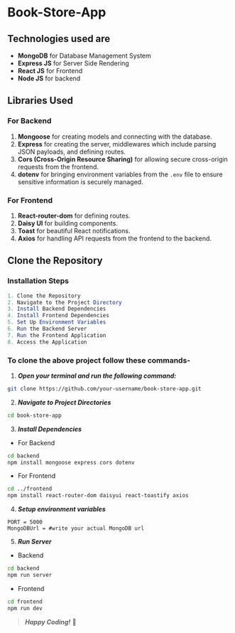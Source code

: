 # Book-Store-App

## **Technologies used are**

- **MongoDB** for Database Management System
- **Express JS** for Server Side Rendering
- **React JS** for Frontend
- **Node JS** for backend



## Libraries Used

### For Backend

1. **Mongoose** for creating models and connecting with the database.
2. **Express** for creating the server, middlewares which include parsing JSON payloads, and defining routes.
3. **Cors (Cross-Origin Resource Sharing)** for allowing secure cross-origin requests from the frontend.
4. **dotenv** for bringing environment variables from the `.env` file to ensure sensitive information is securely managed.

### For Frontend

1. **React-router-dom** for defining routes.
2. **Daisy UI** for building components.
3. **Toast** for beautiful React notifications.
4. **Axios** for handling API requests from the frontend to the backend.


## **Clone the Repository**

### Installation Steps

```mathematica
1. Clone the Repository
2. Navigate to the Project Directory
3. Install Backend Dependencies
4. Install Frontend Dependencies
5. Set Up Environment Variables
6. Run the Backend Server
7. Run the Frontend Application
8. Access the Application
```

### To clone the above project follow these commands-

1) ***Open your terminal and run the following command:***

```bash
git clone https://github.com/your-username/book-store-app.git
```

2) ***Navigate to Project Directories***

```bash
cd book-store-app
```

3) ***Install Dependencies***

- For Backend

```bash
cd backend
npm install mongoose express cors dotenv
```

- For Frontend

```bash
cd ../frontend
npm install react-router-dom daisyui react-toastify axios
```

4) ***Setup environment variables***

```env
PORT = 5000
MongoDBUrl = #write your actual MongoDB url
```

5. ***Run Server***

- Backend

```bash
cd backend
npm run server
```

- Frontend

```bash
cd frontend
npm run dev
```

> **_Happy Coding!_** 🎉
